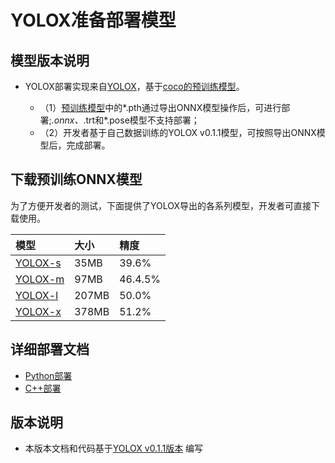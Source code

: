 # YOLOX准备部署模型

## 模型版本说明

- YOLOX部署实现来自[YOLOX](https://github.com/Megvii-BaseDetection/YOLOX/tree/0.1.1rc0)，基于[coco的预训练模型](https://github.com/Megvii-BaseDetection/YOLOX/releases/tag/0.1.1rc0)。

  - （1）[预训练模型](https://github.com/Megvii-BaseDetection/YOLOX/releases/tag/0.1.1rc0)中的*.pth通过导出ONNX模型操作后，可进行部署;*.onnx、*.trt和*.pose模型不支持部署；
  - （2）开发者基于自己数据训练的YOLOX v0.1.1模型，可按照导出ONNX模型后，完成部署。


## 下载预训练ONNX模型

为了方便开发者的测试，下面提供了YOLOX导出的各系列模型，开发者可直接下载使用。

| 模型                                                               | 大小    | 精度    |
|:---------------------------------------------------------------- |:----- |:----- |
| [YOLOX-s](https://bj.bcebos.com/paddlehub/fastdeploy/yolox_s.onnx) | 35MB | 39.6% |
| [YOLOX-m](https://bj.bcebos.com/paddlehub/fastdeploy/yolox_m.onnx) | 97MB | 46.4.5% |
| [YOLOX-l](https://bj.bcebos.com/paddlehub/fastdeploy/yolox_tiny.onnx) | 207MB | 50.0% |
| [YOLOX-x](https://bj.bcebos.com/paddlehub/fastdeploy/yolox_x.onnx) | 378MB | 51.2% |




## 详细部署文档

- [Python部署](python)
- [C++部署](cpp)


## 版本说明

- 本版本文档和代码基于[YOLOX v0.1.1版本](https://github.com/Megvii-BaseDetection/YOLOX/tree/0.1.1rc0) 编写
